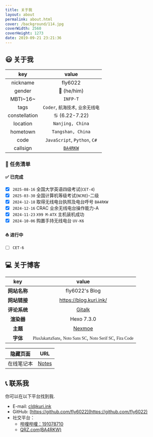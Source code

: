 ```yaml
---
title: 关于我
layout: about
permalink: about.html
cover: /background/114.jpg
coverWidth: 2560
coverHeight: 1273
date: 2019-09-21 23:21:36
---
```

## 😃 关于我

|    **key**    |                 **value**                 |
| :-----------: | :---------------------------------------: |
|   nickname    |                  fly6022                  |
|    gender     |                👦 (he/him)                |
|   MBTI~16~    |                 `INFP-T`                  |
|     tags      |     `Coder`, `航海技术`, `业余无线电`     |
| constellation |              ♋ (6.22-7.22)               |
|   location    |             `Nanjing, China`              |
|   hometown    |             `Tangshan, China`             |
|     code      |       `JavaScript`, `Python`, `C#`        |
|   callsign    | [`BA4RKW`](https://www.qrz.com/db/BA4RKW) |

### 🚀 任务清单

#### ✅ 已完成

- [x] `2025-08-16` 全国大学英语四级考试(`CET-4`)
- [x] `2025-03-30` 全国计算机等级考试(`NCRE`)-二级
- [x] `2024-12-18` 取得无线电台执照及电台呼号 `BA4RKW`
- [x] `2024-12-16` CRAC 业余无线电台操作能力-A
- [x] `2024-11-23` `X99 M-ATX` 主机装机成功
- [x] `2024-10-06` 购置手持无线电台 `UV-K6`

#### ⛵ 进行中

- [ ] `CET-6`

## 💻 关于博客

|   **key**    |                                                                                                                    **value**                                                                                                                     |
| :----------: | :----------------------------------------------------------------------------------------------------------------------------------------------------------------------------------------------------------------------------------------------: |
| **网站名称** |                                                                                                                  fly6022's Blog                                                                                                                  |
| **网站链接** |                                                                                                              https://blog.kuri.ink/                                                                                                              |
| **评论系统** |                                                                                                        [Gitalk](https://gitalk.github.io)                                                                                                        |
|  **渲染器**  |                                                                                                                    Hexo 7.3.0                                                                                                                    |
|   **主题**   |                                                                                                        [Nexmoe](https://docs.nexmoe.com/)                                                                                                        |
|   **字体**   | <code><font face="PlusJakartaSans">PlusJakartaSans</font></code>, <code><font face="Noto Sans SC">Noto Sans SC</font></code>, <code><font face="Noto Serif SC">Noto Serif SC</font></code>, <code><font face="Fira Code">Fira Code</font></code> |

| **隐藏页面** |             **URL**             |
| :----------: | :-----------------------------: |
|  在线笔记本  | [Notes](https://note.kuri.ink/) |

## 📞 联系我

你可以在以下平台找到我.

- E-mail: [cl@kuri.ink](mailto:cl@kuri.ink)
- GitHub: [https://github.com/fly6022](https://github.com/fly6022)
- 社交平台：
  - [哔哩哔哩：191078710](https://space.bilibili.com/191078710)
  - [QRZ.com(BA4RKW)](https://www.qrz.com/db/BA4RKW)